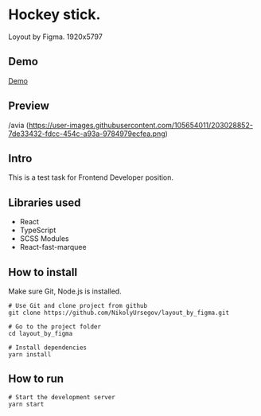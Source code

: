 # Hockey stick.

Loyout by Figma. 1920x5797

## Demo

[Demo](https://layout-by-figma.vercel.app/)

## Preview

/avia
(https://user-images.githubusercontent.com/105654011/203028852-7de33432-fdcc-454c-a93a-9784979ecfea.png)

## Intro

This is a test task for Frontend Developer position. 

## Libraries used

<ul>
  <li>React</li>
  <li>TypeScript</li>
  <li>SCSS Modules</li>
  <li>React-fast-marquee</li>
</ul>

## How to install
Make sure Git, Node.js is installed.

    # Use Git and clone project from github
    git clone https://github.com/NikolyUrsegov/layout_by_figma.git
    
    # Go to the project folder
    cd layout_by_figma
    
    # Install dependencies
    yarn install
    
## How to run

    # Start the development server
    yarn start

